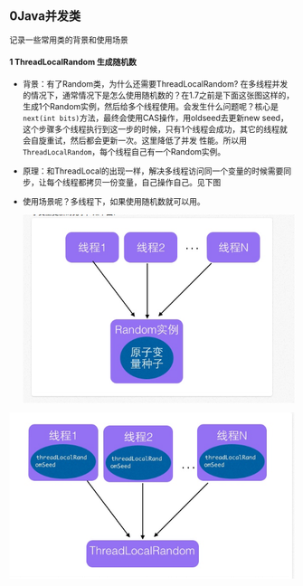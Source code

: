 ## 0Java并发类

记录一些常用类的背景和使用场景

#### 1 ThreadLocalRandom 生成随机数

- 背景：有了Random类，为什么还需要ThreadLocalRandom? 在多线程并发的情况下，通常情况下是怎么使用随机数的？在1.7之前是下面这张图这样的，生成1个Random实例，然后给多个线程使用。会发生什么问题呢？核心是`next(int bits)`方法，最终会使用CAS操作，用oldseed去更新new seed，这个步骤多个线程执行到这一步的时候，只有1个线程会成功，其它的线程就会自旋重试，然后都会更新一次。这里降低了并发 性能。所以用`ThreadLocalRandom`，每个线程自己有一个Random实例。

- 原理：和ThreadLocal的出现一样，解决多线程访问同一个变量的时候需要同步，让每个线程都拷贝一份变量，自己操作自己。见下图

- 使用场景呢？多线程下，如果使用随机数就可以用。

  ![y68ns4y1z1](0Java并发类.assets/y68ns4y1z1-1621516358812.png)

![ici57w5tt](0Java并发类.assets/ici57w5tt.png)